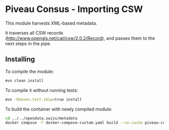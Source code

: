 # Piveau Consus - Importing CSW

This module harvests XML-based metadata.

It traverses all CSW records (<http://www.opengis.net/cat/csw/2.0.2/Record>), and passes them to the next steps in the pipe.

## Installing

To compile the module:

```sh
mvn clean install
```

To compile it without running tests:

```sh
mvn -Dmaven.test.skip=true install
```

To build the container with newly compiled module:

```sh
cd ../../opendata.swiss/metadata
docker compose -f docker-compose-custom.yaml build --no-cache piveau-consus-importing-csw
```
